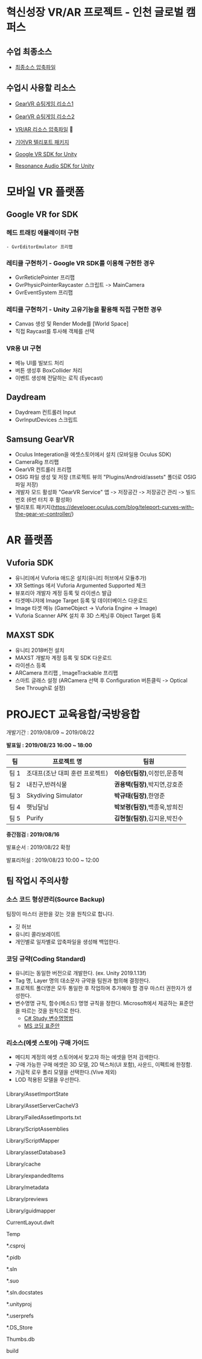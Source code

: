 # 혁신성장 VR/AR 프로젝트 - 인천 글로벌 캠퍼스

## 수업 최종소스

- [최종소스 압축파일](https://1drv.ms/u/s!Asker0nVo1TS1dlW8GDXBVRmbWR9WA?e=WPd8Fq)

## 수업시 사용할 리소스

- [GearVR 슈팅게임 리소스1](https://1drv.ms/u/s!Asker0nVo1TS1oxoY4A-ApseuBkRXQ?e=6oeM5p)

- [GearVR 슈팅게임 리소스2](https://1drv.ms/u/s!Asker0nVo1TS1oxp1Zao5xauQi6ulw?e=4lKD1S)

- [VR/AR 리소스 압축파일](https://1drv.ms/u/s!Asker0nVo1TSyM8AZdw_r2Wt05-zgg?e=yZwd3B)

- [기어VR 텔리포트 패키지](https://developer.oculus.com/blog/teleport-curves-with-the-gear-vr-controller/)

- [Google VR SDK for Unity](https://github.com/googlevr/gvr-unity-sdk/releases)

- [Resonance Audio SDK for Unity](https://github.com/resonance-audio/resonance-audio-unity-sdk/releases)


# 모바일 VR 플랫폼

## Google VR for SDK

### 헤드 트래킹 에뮬레이터 구현
    - GvrEditorEmulator 프리팹

### 레티클 구현하기 - Google VR SDK를 이용해 구현한 경우
- GvrReticlePointer 프리팹 
- GvrPhysicPointerRaycaster 스크립트 -> MainCamera
- GvrEventSystem 프리팹

### 레티클 구현하기 - Unity 고유기능을 활용해 직접 구현한 경우
- Canvas 생성 및 Render Mode를 [World Space]
- 직접 Raycast를 투사해 객체를 선택

### VR용 UI 구현
- 메뉴 UI를 빌보드 처리
- 버튼 생성후 BoxCollider 처리
- 이벤트 생성해 전달하는 로직 (Eyecast)

## Daydream
- Daydream 컨트롤러 Input
- GvrInputDevices 스크립트

## Samsung GearVR
- Oculus Integeration을 에셋스토어에서 설치 (모바일용 Oculus SDK)
- CameraRig 프리팹
- GearVR 컨트롤러 프리팹
- OSIG 파일 생성 및 저장 (프로젝트 뷰의 "Plugins/Android/assets" 폴더로 OSIG 파일 저장)
- 개발자 모드 활성화 "GearVR Service" 앱 -> 저장공간 -> 저장공간 관리 -> 빌드번호 (6번 터치 후 활성화)
- 텔리포트 패키지(https://developer.oculus.com/blog/teleport-curves-with-the-gear-vr-controller/)

# AR 플랫폼

## Vuforia SDK
- 유니티에서 Vuforia 애드온 설치(유니티 허브에서 모듈추가)
- XR Settings 에서 Vuforia Argumented Supported 체크
- 뷰포리아 개발자 계정 등록 및 라이센스 발급
- 타겟메니저에 Image Target 등록 및 데이터베이스 다운로드
- Image 타겟 메뉴 (GameObject -> Vuforia Engine -> Image)
- Vuforia Scanner APK 설치 후 3D 스케닝후 Object Target 등록

## MAXST SDK
- 유니티 2018버전 설치
- MAXST 개발자 계정 등록 및 SDK 다운로드
- 라이센스 등록
- ARCamera 프리팹 , ImageTrackable 프리팹
- 스마트 글래스 설정 (ARCamera 선택 후 Configuration 버튼클릭 -> Optical See Through로 설정)

# PROJECT 교육융합/국방융합

개발기간 : 2019/08/09 ~ 2019/08/22

**발표일 : 2019/08/23 16:00 ~ 18:00**

|팀|프로젝트 명|팀원|
|-|-|-|
|팀 1|조대프(조난 대피 훈련 프로젝트)|**이승민(팀장)**,이정민,문종혁|
|팀 2|내친구,반려식물|**권용택(팀장)**,박지연,강호준|
|팀 3|Skydiving Simulator|**박규태(팀장)**,한영준|
|팀 4|햇님달님|**박보령(팀장)**,백종욱,방희진|
|팀 5|Purify|**김현철(팀장)**,김지윤,박진수|

**중간점검 : 2019/08/16** 

발표순서 : 2019/08/22 확정

발표리허설 : 2019/08/23 10:00 ~ 12:00

## 팀 작업시 주의사항

### 소스 코드 형상관리(Source Backup)
팀장이 마스터 권한을 갖는 것을 원칙으로 합니다.

- 깃 허브
- 유니티 콜라보레이트
- 개인별로 일자별로 압축파일을 생성해 백업한다.

### 코딩 규약(Coding Standard)
- 유니티는 동일한 버전으로 개발한다. (ex. Unity 2019.1.13f)
- Tag 명, Layer 명의 대소문자 규약을 팀원과 협의해 결정한다.
- 프로젝트 폴더명은 모두 통일한 후 작업하며 추가해야 할 경우 마스터 권한자가 생성한다.
- 변수명명 규칙, 함수(메소드) 명명 규칙을 정한다. Microsoft에서 제공하는 표준안을 따르는 것을 원칙으로 한다. 
    - [C# Study 변수명명법](http://www.csharpstudy.com/Guide/Guide-naming.aspx)
    - [MS 코딩 표준안](https://docs.microsoft.com/ko-kr/dotnet/csharp/programming-guide/inside-a-program/coding-conventions)

### 리소스(에셋 스토어) 구매 가이드
- 메디치 계정의 에셋 스토어에서 찾고자 하는 에셋을 먼저 검색한다.
- 구매 가능한 구매 에셋은 3D 모델, 2D 텍스처(UI 포함), 사운드, 이펙트에 한정함.
- 가급적 로우 폴리 모델을 선택한다.(Vive 제외)
- LOD 적용된 모델을 우선한다.


####

Library/AssetImportState

Library/AssetServerCacheV3

Library/FailedAssetImports.txt

Library/ScriptAssemblies

Library/ScriptMapper

Library/assetDatabase3

Library/cache

Library/expandedItems

Library/metadata

Library/previews

Library/guidmapper

CurrentLayout.dwlt

Temp

*.csproj 

*.pidb

*.sln

*.suo

*.sln.docstates

*.unityproj

*.userprefs

*.DS_Store

Thumbs.db

build

